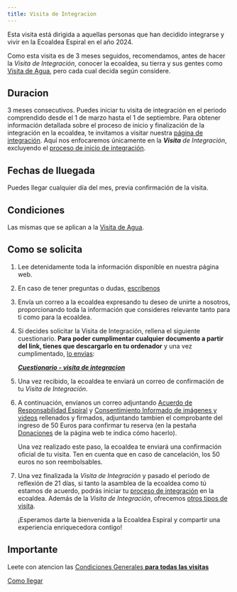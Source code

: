 ```yaml
---
title: Visita de Integracion
---
```


Esta visita está dirigida a aquellas personas que han decidido
integrarse y vivir en la Ecoaldea Espiral en el año 2024.

Como esta visita es de 3 meses seguidos, recomendamos,
antes de hacer la _Visita de Integración_,
conocer la ecoaldea, su tierra y sus gentes como [Visita de Agua],
pero cada cual decida según considere.

## Duracion

3 meses consecutivos.
Puedes iniciar tu visita de integración en el periodo comprendido
desde el 1 de marzo hasta el 1 de septiembre.
Para obtener información detallada sobre el proceso de inicio
y finalización de la integración en la ecoaldea,
te invitamos a visitar nuestra [página de integración][Integracion].
Aquí nos enfocaremos únicamente en la _**Visita** de Integración_,
excluyendo el [proceso de inicio de integración][Integracion].

## Fechas de lluegada

Puedes llegar cualquier día del mes, previa
confirmación de la visita.

## Condiciones

Las mismas que se aplican a la [Visita de Agua].

## Como se solicita

1. Lee detenidamente toda la información disponible en nuestra página web.

2. En caso de tener preguntas o dudas,
    [escríbenos][contacto]

3. Envía un correo a la ecoaldea expresando tu deseo de unirte a
    nosotros, proporcionando toda la información que consideres relevante
    tanto para ti como para la ecoaldea.

4. Si decides solicitar la Visita de Integración,
    rellena el siguiente cuestionario.
    **Para poder cumplimentar cualquier documento a partir del
    link, tienes que descargarlo en tu ordenador**
    y una vez cumplimentado, [lo envias][contacto]:

    ***[Cuestionario - visita de integracion](https://docs.google.com/document/d/1UsPI2JNYBMur1zIiJKtzPML3rZUBRyryb1T099cy7W0/edit?usp=drive_link)***

5. Una vez recibido, la ecoaldea te enviará un correo de confirmación
    de tu _Visita de Integración_.

6. A continuación, envíanos un correo adjuntando
    [Acuerdo de Responsabilidad Espiral](../acuerdo-responsabilidad.md)
    y [Consentimiento Informado de imágenes y videos](../acuerdo-fotos.md)
    rellenados y firmados,
    adjuntando tambien el comprobante del ingreso de 50 Euros
    para confirmar tu reserva
    (en la pestaña [Donaciones](../donaciones.md) de la página web te indica cómo hacerlo).

    Una vez realizado este paso,
    la ecoaldea te enviará una confirmación oficial de tu visita.
    Ten en cuenta que en caso de cancelación,
    los 50 euros no son reembolsables.

7. Una vez finalizada la _Visita de Integración_
    y pasado el período de reflexión de 21 días,
    si tanto la asamblea de la ecoaldea como tú estamos de acuerdo,
    podrás iniciar tu [proceso de integración][Integracion] en la ecoaldea.
    Además de la _Visita de Integración_,
    ofrecemos [otros tipos de visita](index.md).

    ¡Esperamos darte la bienvenida a la Ecoaldea Espiral
    y compartir una experiencia enriquecedora contigo!

## Importante

Leete con atencion las [Condiciones Generales **para todas las visitas**](general.md)

[Como llegar](../como-llegar.md)

[Visita de Agua]: agua.md
[Integracion]: integracion.md
[contacto]: ../contacto.md

